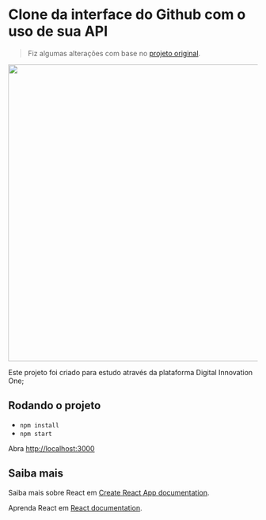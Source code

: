 # Clone da interface do Github com o uso de sua API

> Fiz algumas alterações com base no [projeto original](https://github.com/benits/github-api-interface).  

<img src="/print.PNG" width="600">

Este projeto foi criado para estudo através da plataforma Digital Innovation One;

## Rodando o projeto

- `npm install`
- `npm start`

Abra [http://localhost:3000](http://localhost:3000)

## Saiba mais

Saiba mais sobre React em [Create React App documentation](https://facebook.github.io/create-react-app/docs/getting-started).

Aprenda React em [React documentation](https://reactjs.org/).
